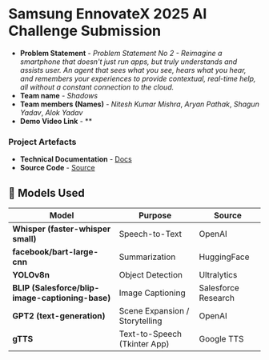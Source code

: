 
# Samsung EnnovateX 2025 AI Challenge Submission

- **Problem Statement** - *Problem Statement No 2 - Reimagine a smartphone that doesn't just run apps, but truly understands and assists user. An agent that sees what you see, hears what you hear, and remembers your experiences to provide contextual, real-time help, all without a constant connection to the cloud.*
- **Team name** - *Shadows*
- **Team members (Names)** - *Nitesh Kumar Mishra*, *Aryan Pathak*, *Shagun Yadav*, *Alok Yadav* 
- **Demo Video Link** - **


### Project Artefacts

- **Technical Documentation** - [Docs](docs)
- **Source Code** - [Source](src) 
## 🧠 Models Used

| Model                                         | Purpose                          | Source              |
|-----------------------------------------------|----------------------------------|---------------------|
| **Whisper (faster-whisper small)**            | Speech-to-Text                   | OpenAI              |
| **facebook/bart-large-cnn**                   | Summarization                    | HuggingFace         |
| **YOLOv8n**                                   | Object Detection                 | Ultralytics         |
| **BLIP (Salesforce/blip-image-captioning-base)** | Image Captioning                | Salesforce Research |
| **GPT2 (text-generation)**                    | Scene Expansion / Storytelling    | OpenAI              |
| **gTTS**                                      | Text-to-Speech (Tkinter App)     | Google TTS          |


